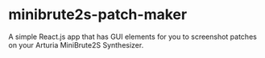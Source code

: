 # minibrute2s-patch-maker
A simple React.js app that has GUI elements for you to screenshot patches on your Arturia MiniBrute2S Synthesizer.
